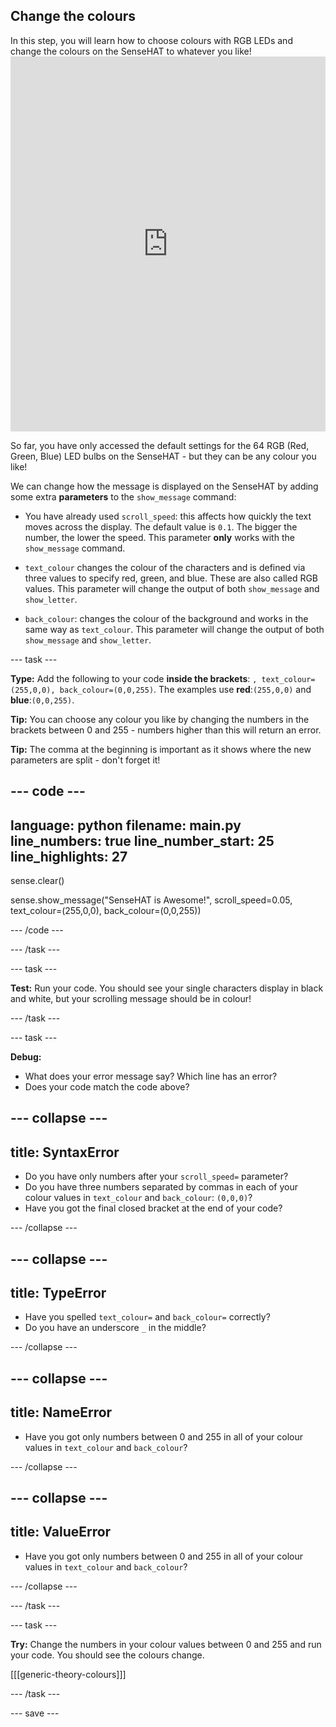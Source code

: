 ## Change the colours

<div style="display: flex; flex-wrap: wrap">
<div style="flex-basis: 200px; flex-grow: 1; margin-right: 15px;">
In this step, you will learn how to choose colours with RGB LEDs and change the colours on the SenseHAT to whatever you like!
</div>
</div>
<div>
<iframe src="https://trinket.io/embed/python/30c415346f?outputOnly=true&runOption=run&start=result" width="100%" height="600" frameborder="0" marginwidth="0" marginheight="0" allowfullscreen></iframe>

</div>

So far, you have only accessed the default settings for the 64 RGB (Red, Green, Blue) LED bulbs on the SenseHAT - but they can be any colour you like!



We can change how the message is displayed on the SenseHAT by adding some extra **parameters** to the `show_message` command:

+ You have already used `scroll_speed`: this affects how quickly the text moves across the display. The default value is `0.1`. The bigger the number, the lower the speed. This parameter **only** works with the `show_message` command.

+ `text_colour` changes the colour of the characters and is defined via three values to specify red, green, and blue. These are also called RGB values. This parameter will change the output of both `show_message` and `show_letter`.

+ `back_colour`: changes the colour of the background and works in the same way as `text_colour`. This parameter will change the output of both `show_message` and `show_letter`.


--- task ---

**Type:** Add the following to your code <strong>inside the brackets</strong>: 
`, text_colour=(255,0,0), back_colour=(0,0,255)`. The examples use **red**:`(255,0,0)` and **blue**:`(0,0,255)`. 

**Tip:** You can choose any colour you like by changing the numbers in the brackets between 0 and 255 - numbers higher than this will return an error.

**Tip:** The comma at the beginning is important as it shows where the new parameters are split - don't forget it!

--- code ---
---
language: python
filename: main.py
line_numbers: true
line_number_start: 25
line_highlights: 27
---
sense.clear()

sense.show_message("SenseHAT is Awesome!", scroll_speed=0.05, text_colour=(255,0,0), back_colour=(0,0,255))

--- /code ---

--- /task ---

--- task ---

**Test:** Run your code. You should see your single characters display in black and white, but your scrolling message should be in colour!

--- /task ---

--- task ---

**Debug:** 
+ What does your error message say? Which line has an error?
+ Does your code match the code above?
 
--- collapse ---
---
title: SyntaxError
---
+ Do you have only numbers after your `scroll_speed=` parameter?
+ Do you have three numbers separated by commas in each of your colour values in `text_colour` and `back_colour`: `(0,0,0)`?
+ Have you got the final closed bracket at the end of your code?

--- /collapse ---

--- collapse ---
---
title: TypeError
---
+ Have you spelled `text_colour=` and `back_colour=` correctly?
+ Do you have an underscore `_` in the middle?

--- /collapse --- 

--- collapse ---
---
title: NameError
---

+ Have you got only numbers between 0 and 255 in all of your colour values in `text_colour` and `back_colour`?

--- /collapse ---

--- collapse ---
---
title: ValueError
---
+ Have you got only numbers between 0 and 255 in all of your colour values in `text_colour` and `back_colour`?


--- /collapse ---

--- /task ---

--- task ---

**Try:** Change the numbers in your colour values between 0 and 255 and run your code. You should see the colours change. 

[[[generic-theory-colours]]]

--- /task ---


--- save ---